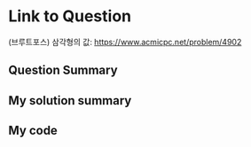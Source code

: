 # Link to Question
(브루트포스) 삼각형의 값: https://www.acmicpc.net/problem/4902

## Question Summary

## My solution summary

## My code

